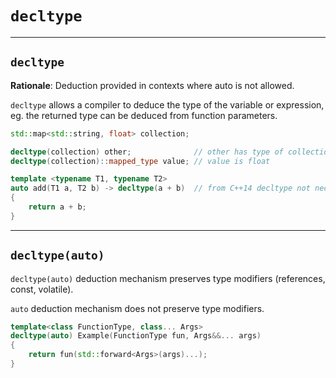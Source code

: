 <!-- .slide: data-background="#111111" -->
# `decltype`

___

## `decltype`

**Rationale**: Deduction provided in contexts where auto is not allowed.

`decltype` allows a compiler to deduce the type of the variable or expression, eg. the returned type can be deduced from function parameters.

```cpp
std::map<std::string, float> collection;

decltype(collection) other;              // other has type of collection
decltype(collection)::mapped_type value; // value is float

template <typename T1, typename T2>
auto add(T1 a, T2 b) -> decltype(a + b)  // from C++14 decltype not necessary
{
    return a + b;
}
```

___

## `decltype(auto)`

`decltype(auto)` deduction mechanism preserves type modifiers (references, const, volatile).

`auto` deduction mechanism does not preserve type modifiers.

```cpp
template<class FunctionType, class... Args>
decltype(auto) Example(FunctionType fun, Args&&... args)
{
    return fun(std::forward<Args>(args)...);
}
```

